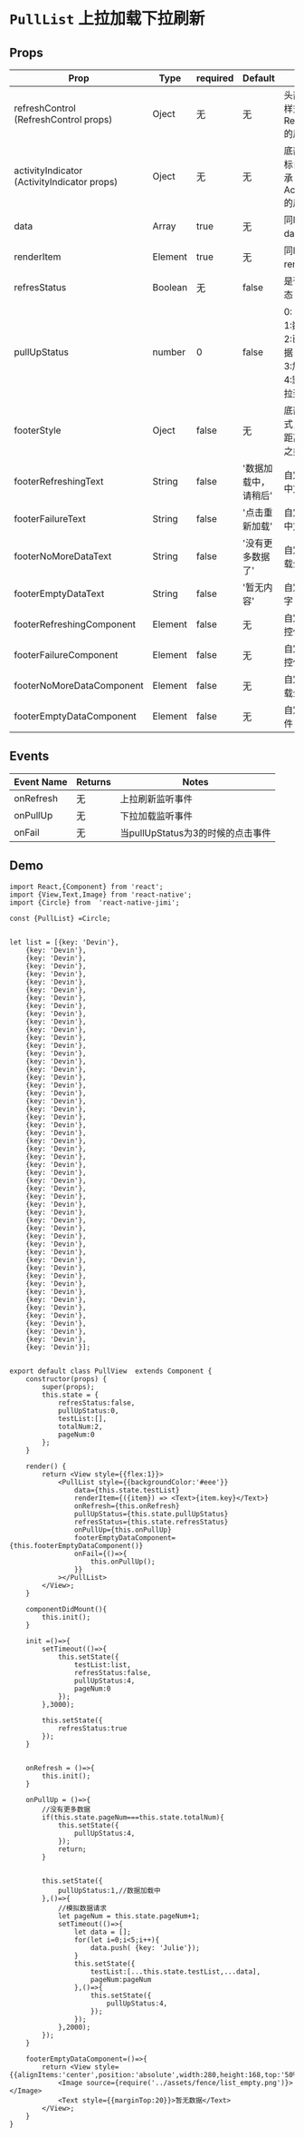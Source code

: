 <!--
 * @Descripttion: 
 * @version: 
 * @Author: xieruizhi
 * @Date: 2019-09-24 15:28:09
 * @LastEditors: xieruizhi
 * @LastEditTime: 2019-10-17 13:44:51
 -->

# `PullList` 上拉加载下拉刷新

## Props
| Prop | Type | required | Default | Note |
|---|---|---|---|---|
| refreshControl  (RefreshControl props) | Oject | 无 | 无| 头部刷新自定义样式继承RefreshControl的属性|
| activityIndicator (ActivityIndicator props) | Oject | 无 | 无| 底部默认加载图标自定义样式继承ActivityIndicator的属性|
| data | Array| true | 无 | 同FlatList中的data属性 |
| renderItem | Element| true | 无 | 同FlatList中的renderItem属性 |
| refresStatus | Boolean| 无 | false | 是否下拉刷新状态 |
| pullUpStatus | number | 0 | false | 0: 无数据  <br/> 1:数据加载中  <br/> 2:已加载全部数据  <br/> 3:加载失败 <br/> 4:默认状态无下拉到底部|
| footerStyle | Oject | false | 无 | 底部自定义样式，可设置底部距离高度，边距之类的 |
| footerRefreshingText	 | String | false | '数据加载中，请稍后' | 自定义底部刷新中文字 |
| footerFailureText	 | String | false | '点击重新加载' | 自定义底部刷新中文字 |
| footerNoMoreDataText	 | String | false | '没有更多数据了' | 自定义底部已加载全部数据文字 |
| footerEmptyDataText	 | String | false | '暂无内容' | 自定义空数据文字 |
| footerRefreshingComponent	 | Element | false | 无 | 自定义底部刷新控件 |
| footerFailureComponent	 | Element | false | 无 | 自定义底部失败控件 |
| footerNoMoreDataComponent	 | Element | false | 无 | 自定义底部已加载全部数据控件 |
| footerEmptyDataComponent	 | Element | false | 无 | 自定义空数据控件 |

## Events
| Event Name | Returns | Notes |
|---|---|---|
|onRefresh| 无 |上拉刷新监听事件 |
|onPullUp| 无 | 下拉加载监听事件 |
|onFail| 无 | 当pullUpStatus为3的时候的点击事件 |



## Demo
```
import React,{Component} from 'react';
import {View,Text,Image} from 'react-native';
import {Circle} from  'react-native-jimi';

const {PullList} =Circle;


let list = [{key: 'Devin'},
    {key: 'Devin'},
    {key: 'Devin'},
    {key: 'Devin'},
    {key: 'Devin'},
    {key: 'Devin'},
    {key: 'Devin'},
    {key: 'Devin'},
    {key: 'Devin'},
    {key: 'Devin'},
    {key: 'Devin'},
    {key: 'Devin'},
    {key: 'Devin'},
    {key: 'Devin'},
    {key: 'Devin'},
    {key: 'Devin'},
    {key: 'Devin'},
    {key: 'Devin'},
    {key: 'Devin'},
    {key: 'Devin'},
    {key: 'Devin'},
    {key: 'Devin'},
    {key: 'Devin'},
    {key: 'Devin'},
    {key: 'Devin'},
    {key: 'Devin'},
    {key: 'Devin'},
    {key: 'Devin'},
    {key: 'Devin'},
    {key: 'Devin'},
    {key: 'Devin'},
    {key: 'Devin'},
    {key: 'Devin'},
    {key: 'Devin'},
    {key: 'Devin'},
    {key: 'Devin'},
    {key: 'Devin'},
    {key: 'Devin'},
    {key: 'Devin'},
    {key: 'Devin'},
    {key: 'Devin'},
    {key: 'Devin'},
    {key: 'Devin'},
    {key: 'Devin'},
    {key: 'Devin'},
    {key: 'Devin'},
    {key: 'Devin'},
    {key: 'Devin'},
    {key: 'Devin'},
    {key: 'Devin'},
    {key: 'Devin'},
    {key: 'Devin'}];


export default class PullView  extends Component {
    constructor(props) {
        super(props);
        this.state = {
            refresStatus:false,
            pullUpStatus:0,
            testList:[],
            totalNum:2,
            pageNum:0
        };
    }

    render() {
        return <View style={{flex:1}}>
            <PullList style={{backgroundColor:'#eee'}}
                data={this.state.testList}
                renderItem={({item}) => <Text>{item.key}</Text>}
                onRefresh={this.onRefresh}
                pullUpStatus={this.state.pullUpStatus}
                refresStatus={this.state.refresStatus}
                onPullUp={this.onPullUp}
                footerEmptyDataComponent={this.footerEmptyDataComponent()}
                onFail={()=>{
                    this.onPullUp();
                }}
            ></PullList>
        </View>;  
    }

    componentDidMount(){
        this.init();
    }

    init =()=>{
        setTimeout(()=>{
            this.setState({
                testList:list,
                refresStatus:false,
                pullUpStatus:4,
                pageNum:0
            });
        },3000);

        this.setState({
            refresStatus:true
        });
    }


    onRefresh = ()=>{
        this.init();
    }

    onPullUp = ()=>{
        //没有更多数据
        if(this.state.pageNum===this.state.totalNum){
            this.setState({
                pullUpStatus:4,
            });
            return;
        }


        this.setState({
            pullUpStatus:1,//数据加载中
        },()=>{
            //模拟数据请求
            let pageNum = this.state.pageNum+1;
            setTimeout(()=>{
                let data = [];
                for(let i=0;i<5;i++){
                    data.push( {key: 'Julie'});
                }
                this.setState({
                    testList:[...this.state.testList,...data],
                    pageNum:pageNum
                },()=>{
                    this.setState({
                        pullUpStatus:4,
                    });
                }); 
            },2000);
        });
    }

    footerEmptyDataComponent=()=>{
        return <View style={{alignItems:'center',position:'absolute',width:280,height:168,top:'50%',left:'50%',marginLeft:-140,marginTop:-163}}>
            <Image source={require('../assets/fence/list_empty.png')}></Image>
            <Text style={{marginTop:20}}>暂无数据</Text>
        </View>;
    }
}

```
